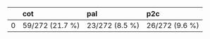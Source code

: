 |    | cot             | pal            | p2c            |
|---:|:----------------|:---------------|:---------------|
|  0 | 59/272 (21.7 %) | 23/272 (8.5 %) | 26/272 (9.6 %) |
